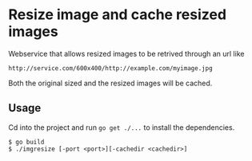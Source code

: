 # Resize image and cache resized images #
Webservice that allows resized images to be retrived through an url like
```
http://service.com/600x400/http://example.com/myimage.jpg
```

Both the original sized and the resized images will be cached.

## Usage ##
Cd into the project and run `go get ./...` to install the dependencies.
```
$ go build
$ ./imgresize [-port <port>][-cachedir <cachedir>]
```

